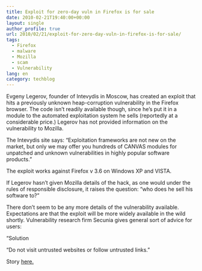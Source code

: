 ```yaml
---
title: Exploit for zero-day vuln in Firefox is for sale
date: 2010-02-21T19:40:00+00:00
layout: single
author_profile: true
url: 2010/02/21/exploit-for-zero-day-vuln-in-firefox-is-for-sale/
tags:
  - Firefox
  - malware
  - Mozilla
  - scam
  - Vulnerability
lang: en
category: techblog
---
```

Evgeny Legerov, founder of Intevydis in Moscow, has created an exploit that hits a previously unknown heap-corruption vulnerability in the Firefox browser. The code isn’t readily available though, since he’s put it in a module to the automated exploitation system he sells (reportedly at a considerable price.) Legerov has not provided information on the vulnerability to Mozilla.

The Intevydis site says: “Exploitation frameworks are not new on the market, but only we may offer you hundreds of CANVAS modules for unpatched and unknown vulnerabilities in highly popular software products.”

The exploit works against Firefox v 3.6 on Windows XP and VISTA.

If Legerov hasn’t given Mozilla details of the hack, as one would under the rules of responsible disclosure, it raises the question: “who does he sell his software to?”

There don’t seem to be any more details of the vulnerability available. Expectations are that the exploit will be more widely available in the wild shortly. Vulnerability research firm Secunia gives general sort of advice for users:

“Solution

“Do not visit untrusted websites or follow untrusted links.”

Story <a href="http://www.theregister.co.uk/2010/02/18/firefox_zero_day_report/" target="_blank">here.</a>